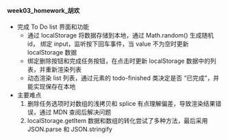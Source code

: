 #### week03_homework_胡欢

* 完成 To Do list 界面和功能
  * 通过 localStorage 将数据存储到本地，通过 Math.random() 生成随机 id， 绑定 input，监听按下回车事件，当 value 不为空时更新 localStorage 数据
  * 绑定删除按钮和完成任务按钮，在点击时更新 localStorage 数据中的列表，并重新渲染列表
  * 动态渲染 list 列表，通过元素的 todo-finished 类决定是否 “已完成”，并能实现保存在本地
* 主要难点
  1. 删除任务选项时对数组的浅拷贝和 splice 有点理解偏差，导致渲染结果错误，通过 MDN 查阅后解决问题
  2. localStorage.getItem 数据和数组的转化尝试了多种方法，最后采用 JSON.parse 和 JSON.stringify